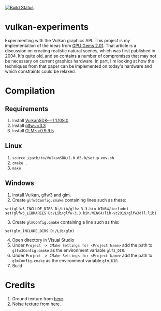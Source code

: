 [![Build Status](https://travis-ci.org/fluffels/vulkan-experiments.svg?branch=master)](https://travis-ci.org/fluffels/vulkan-experiments)

# vulkan-experiments
Experimenting with the Vulkan graphics API.
This project is my implementation of the ideas from [GPU Gems 2.01](https://developer.nvidia.com/gpugems/GPUGems2/gpugems2_chapter01.html).
That article is a discussion on creating realistic natural scenes, which was first published in 2004.
It's quite old, and so contains a number of compromises that may not be necessary on current graphics hardware.
In part, I'm looking at how the techniques from that paper can be implemented on today's hardware and which constraints could be relaxed.

# Compilation
## Requirements
1. Install [VulkanSDK~=1.1.108.0](https://vulkan.lunarg.com/)
1. Install [glfw~=3.3](https://github.com/glfw/glfw/releases/tag/3.3)
1. Install [GLM~=0.9.9.5](https://github.com/g-truc/glm/releases/tag/0.9.9.5)

## Linux
1. `source /path/to/VulkanSDK/1.0.65.0/setup-env.sh`
1. `cmake .`
1. `make`

## Windows
1. Install Vulkan, glfw3 and glm.
2. Create `glfw3Config.cmake` containing lines such as these:
```
set(glfw3_INCLUDE_DIRS D:/Lib/glfw-3.3.bin.WIN64/include)
set(glfw3_LIBRARIES D:/Lib/glfw-3.3.bin.WIN64/lib-vc2019/glfw3dll.lib)
```
3. Create `glmConfig.cmake` containing a line such as this:
```
set(glm_INCLUDE_DIRS D:/Lib/glm)
```
4. Open directory in Visual Studio
5. Under `Project -> CMake Settings for <Project Name>` add the path to `glfw3Config.cmake` as the environment variable `glf3_DIR`.
6. Under `Project -> CMake Settings for <Project Name>` add the path to `glmConfig.cmake` as the environment variable `glm_DIR`.
7. Build

# Credits
1. Ground texture from [here](https://opengameart.org/content/grass-001).
2. Noise texture from [here](http://cpetry.github.io/TextureGenerator-Online/).
